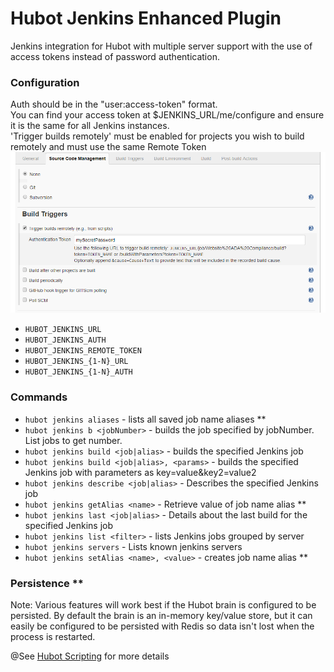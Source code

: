 # Hubot Jenkins Enhanced Plugin

Jenkins integration for Hubot with multiple server support with the use of access tokens instead of password authentication.


### Configuration
Auth should be in the "user:access-token" format.\
You can find your access token at $JENKINS_URL/me/configure and ensure it is the same for all Jenkins instances.\
'Trigger builds remotely' must be enabled for projects you wish to build remotely and must use the same Remote Token
![Trigger builds remotely project configuration](screenshots/trigger-builds-remote-config.png)

- ```HUBOT_JENKINS_URL```
- ```HUBOT_JENKINS_AUTH```
- ```HUBOT_JENKINS_REMOTE_TOKEN```
- ```HUBOT_JENKINS_{1-N}_URL```
- ```HUBOT_JENKINS_{1-N}_AUTH```



### Commands
- ```hubot jenkins aliases``` - lists all saved job name aliases **
- ```hubot jenkins b <jobNumber>``` - builds the job specified by jobNumber. List jobs to get number.
- ```hubot jenkins build <job|alias>``` - builds the specified Jenkins job
- ```hubot jenkins build <job|alias>, <params>``` - builds the specified Jenkins job with parameters as key=value&key2=value2
- ```hubot jenkins describe <job|alias>``` - Describes the specified Jenkins job
- ```hubot jenkins getAlias <name>``` - Retrieve value of job name alias **
- ```hubot jenkins last <job|alias>``` - Details about the last build for the specified Jenkins job
- ```hubot jenkins list <filter>``` - lists Jenkins jobs grouped by server
- ```hubot jenkins servers``` - Lists known jenkins servers
- ```hubot jenkins setAlias <name>, <value>``` - creates job name alias **

### Persistence **
Note: Various features will work best if the Hubot brain is configured to be persisted. By default
the brain is an in-memory key/value store, but it can easily be configured to be persisted with Redis so
data isn't lost when the process is restarted.

@See [Hubot Scripting](https://hubot.github.com/docs/scripting/) for more details
